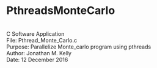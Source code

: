 # PthreadsMonteCarlo
<br />
C Software Application 
<br />
File: Pthread_Monte_Carlo.c
<br />
Purpose: Parallelize Monte_carlo program using pthreads
<br />
Author: Jonathan M. Kelly
<br />
Date: 12 December 2016
